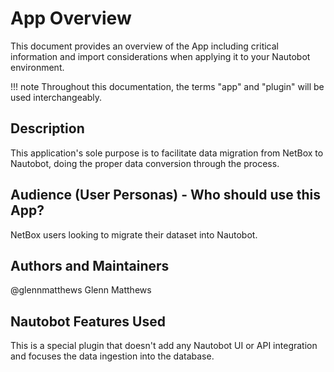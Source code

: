 # App Overview

This document provides an overview of the App including critical information and import considerations when applying it to your Nautobot environment.

!!! note
    Throughout this documentation, the terms "app" and "plugin" will be used interchangeably.

## Description

This application's sole purpose is to facilitate data migration from NetBox to Nautobot, doing the proper data conversion through the process.

## Audience (User Personas) - Who should use this App?

NetBox users looking to migrate their dataset into Nautobot.

## Authors and Maintainers

@glennmatthews Glenn Matthews

## Nautobot Features Used

This is a special plugin that doesn't add any Nautobot UI or API integration and focuses the data ingestion into the database.


